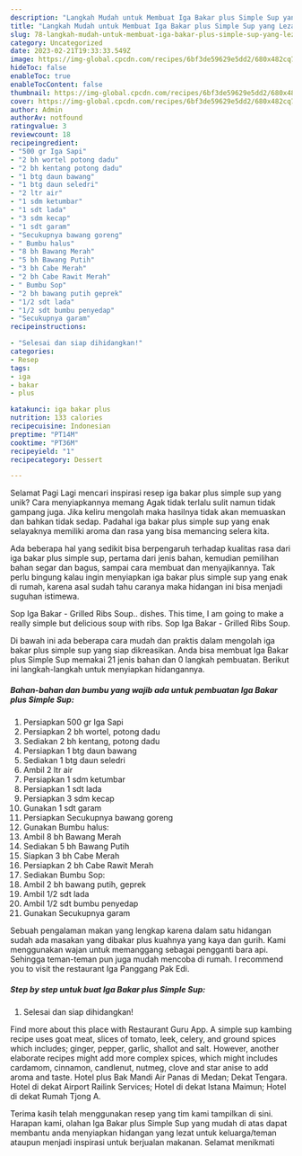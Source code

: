 ```yaml
---
description: "Langkah Mudah untuk Membuat Iga Bakar plus Simple Sup yang Lezat"
title: "Langkah Mudah untuk Membuat Iga Bakar plus Simple Sup yang Lezat"
slug: 78-langkah-mudah-untuk-membuat-iga-bakar-plus-simple-sup-yang-lezat
category: Uncategorized
date: 2023-02-21T19:33:33.549Z
image: https://img-global.cpcdn.com/recipes/6bf3de59629e5dd2/680x482cq70/iga-bakar-plus-simple-sup-foto-resep-utama.jpg
hideToc: false
enableToc: true
enableTocContent: false
thumbnail: https://img-global.cpcdn.com/recipes/6bf3de59629e5dd2/680x482cq70/iga-bakar-plus-simple-sup-foto-resep-utama.jpg
cover: https://img-global.cpcdn.com/recipes/6bf3de59629e5dd2/680x482cq70/iga-bakar-plus-simple-sup-foto-resep-utama.jpg
author: Admin
authorAv: notfound
ratingvalue: 3
reviewcount: 18
recipeingredient:
- "500 gr Iga Sapi"
- "2 bh wortel potong dadu"
- "2 bh kentang potong dadu"
- "1 btg daun bawang"
- "1 btg daun seledri"
- "2 ltr air"
- "1 sdm ketumbar"
- "1 sdt lada"
- "3 sdm kecap"
- "1 sdt garam"
- "Secukupnya bawang goreng"
- " Bumbu halus"
- "8 bh Bawang Merah"
- "5 bh Bawang Putih"
- "3 bh Cabe Merah"
- "2 bh Cabe Rawit Merah"
- " Bumbu Sop"
- "2 bh bawang putih geprek"
- "1/2 sdt lada"
- "1/2 sdt bumbu penyedap"
- "Secukupnya garam"
recipeinstructions:

- "Selesai dan siap dihidangkan!"
categories:
- Resep
tags:
- iga
- bakar
- plus

katakunci: iga bakar plus 
nutrition: 133 calories
recipecuisine: Indonesian
preptime: "PT14M"
cooktime: "PT36M"
recipeyield: "1"
recipecategory: Dessert

---
```



Selamat Pagi Lagi mencari inspirasi resep iga bakar plus simple sup yang unik? Cara menyiapkannya memang Agak tidak terlalu sulit namun tidak gampang juga. Jika keliru mengolah maka hasilnya tidak akan memuaskan dan bahkan tidak sedap. Padahal iga bakar plus simple sup yang enak selayaknya memiliki aroma dan rasa yang bisa memancing selera kita.


Ada beberapa hal yang sedikit bisa berpengaruh terhadap kualitas rasa dari iga bakar plus simple sup, pertama dari jenis bahan, kemudian pemilihan bahan segar dan bagus, sampai cara membuat dan menyajikannya. Tak perlu bingung kalau ingin menyiapkan iga bakar plus simple sup yang enak di rumah, karena asal sudah tahu caranya maka hidangan ini bisa menjadi suguhan istimewa.

Sop Iga Bakar - Grilled Ribs Soup.. dishes. This time, I am going to make a really simple but delicious soup with ribs. Sop Iga Bakar - Grilled Ribs Soup.


Di bawah ini ada beberapa cara mudah dan praktis dalam mengolah iga bakar plus simple sup yang siap dikreasikan. Anda bisa membuat Iga Bakar plus Simple Sup memakai 21 jenis bahan dan 0 langkah pembuatan. Berikut ini langkah-langkah untuk menyiapkan hidangannya.

<!--inarticleads1-->

##### Bahan-bahan dan bumbu yang wajib ada untuk pembuatan Iga Bakar plus Simple Sup:

1. Persiapkan 500 gr Iga Sapi
1. Persiapkan 2 bh wortel, potong dadu
1. Sediakan 2 bh kentang, potong dadu
1. Persiapkan 1 btg daun bawang
1. Sediakan 1 btg daun seledri
1. Ambil 2 ltr air
1. Persiapkan 1 sdm ketumbar
1. Persiapkan 1 sdt lada
1. Persiapkan 3 sdm kecap
1. Gunakan 1 sdt garam
1. Persiapkan Secukupnya bawang goreng
1. Gunakan  Bumbu halus:
1. Ambil 8 bh Bawang Merah
1. Sediakan 5 bh Bawang Putih
1. Siapkan 3 bh Cabe Merah
1. Persiapkan 2 bh Cabe Rawit Merah
1. Sediakan  Bumbu Sop:
1. Ambil 2 bh bawang putih, geprek
1. Ambil 1/2 sdt lada
1. Ambil 1/2 sdt bumbu penyedap
1. Gunakan Secukupnya garam


Sebuah pengalaman makan yang lengkap karena dalam satu hidangan sudah ada masakan yang dibakar plus kuahnya yang kaya dan gurih. Kami menggunakan wajan untuk memanggang sebagai pengganti bara api. Sehingga teman-teman pun juga mudah mencoba di rumah. I recommend you to visit the restaurant Iga Panggang Pak Edi. 

<!--inarticleads2-->

##### Step by step untuk buat Iga Bakar plus Simple Sup:


1. Selesai dan siap dihidangkan!

Find more about this place with Restaurant Guru App. A simple sup kambing recipe uses goat meat, slices of tomato, leek, celery, and ground spices which includes; ginger, pepper, garlic, shallot and salt. However, another elaborate recipes might add more complex spices, which might includes cardamom, cinnamon, candlenut, nutmeg, clove and star anise to add aroma and taste. Hotel plus Bak Mandi Air Panas di Medan; Dekat Tengara. Hotel di dekat Airport Railink Services; Hotel di dekat Istana Maimun; Hotel di dekat Rumah Tjong A. 

Terima kasih telah menggunakan resep yang tim kami tampilkan di sini. Harapan kami, olahan Iga Bakar plus Simple Sup yang mudah di atas dapat membantu anda menyiapkan hidangan yang lezat untuk keluarga/teman ataupun menjadi inspirasi untuk berjualan makanan. Selamat menikmati
